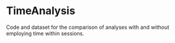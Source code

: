 # TimeAnalysis

Code and dataset for the comparison of analyses with and without employing time within sessions.
